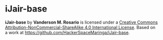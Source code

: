 # iJair-base

**iJair-base** by **Vanderson M. Rosario** is licensed under a [Creative Commons Attribution-NonCommercial-ShareAlike 4.0 International License](https://creativecommons.org/licenses/by-nc-sa/4.0/).
Based on a work at https://github.com/HackerSpaceMaringa/iJair-base.
